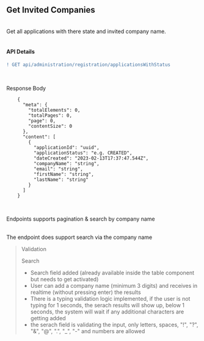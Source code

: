 ## Get Invited Companies

<br>
Get all applications with there state and invited company name.
<br>
<br>

#### API Details

```diff
! GET api/administration/registration/applicationsWithStatus
```

<br>

Response Body

        {
          "meta": {
            "totalElements": 0,
            "totalPages": 0,
            "page": 0,
            "contentSize": 0
          },
          "content": [
            {
              "applicationId": "uuid",
              "applicationStatus": "e.g. CREATED",
              "dateCreated": "2023-02-13T17:37:47.544Z",
              "companyName": "string",
              "email": "string",
              "firstName": "string",
              "lastName": "string"
            }
          ]
        }

<br>

Endpoints supports pagination & search by company name
<br>
<br>

The endpoint does support search via the company name

> Validation
>
> Search
>
> - Search field added (already available inside the table component but needs to get activated)
> - User can add a company name (minimum 3 digits) and receives in realtime (without pressing enter) the results
> - There is a typing validation logic implemented, if the user is not typing for 1 seconds, the serach results will show up, below 1 seconds, the system will wait if any additional characters are getting added
> - the serach field is validating the input, only letters, spaces, "!", "?", "&", "@", ".", "\_", "-" and numbers are allowed
